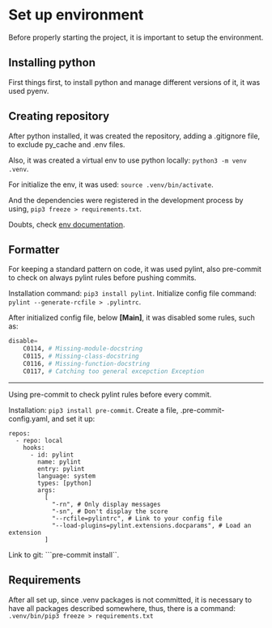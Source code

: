 # Set up environment

Before properly starting the project, it is important to setup the environment.

## Installing python
First things first, to install python and manage different versions of it,
it was used pyenv.

## Creating repository
After python installed, it was created the repository, adding a .gitignore file,
to exclude py_cache and .env files.

Also, it was created a virtual env to use python locally: ``python3 -m venv .venv``. </br>

For initialize the env, it was used: ``source .venv/bin/activate``.

And the dependencies were registered in the development process by using, ``pip3 freeze > requirements.txt``.

Doubts, check [env documentation](https://packaging.python.org/en/latest/guides/installing-using-pip-and-virtual-environments/).

## Formatter
For keeping a standard pattern on code, it was used pylint, also pre-commit to check on always pylint rules before pushing commits.

Installation command: ``pip3 install pylint``.
Initialize config file command: ``pylint --generate-rcfile > .pylintrc``.

After initialized config file, below <b>[Main]</b>, it was disabled some rules, such as:

```py
disable=
    C0114, # Missing-module-docstring
    C0115, # Missing-class-docstring
    C0116, # Missing-function-docstring
    C0117, # Catching too general excepction Exception
```
---

Using pre-commit to check pylint rules before every commit.

Installation: ``pip3 install pre-commit``.
Create a file, .pre-commit-config.yaml, and set it up:
```
repos:
  - repo: local
    hooks:
      - id: pylint
        name: pylint
        entry: pylint
        language: system
        types: [python]
        args:
          [
            "-rn", # Only display messages
            "-sn", # Don't display the score
            "--rcfile=pylintrc", # Link to your config file
            "--load-plugins=pylint.extensions.docparams", # Load an extension
          ]
```
Link to git: ```pre-commit install``.

## Requirements
After all set up, since .venv packages is not committed, it is necessary
to have all packages described somewhere, thus, there is a command:
``.venv/bin/pip3 freeze > requirements.txt``